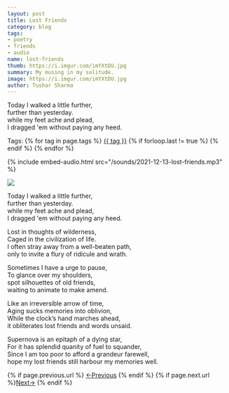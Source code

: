```yaml
---
layout: post
title: Lost Friends
category: blog
tags:
- poetry
- friends
- audio
name: lost-friends
thumb: https://i.imgur.com/imYXtDU.jpg
summary: My musing in my solitude.
image: https://i.imgur.com/imYXtDU.jpg
author: Tushar Sharma
---
```


Today I walked a little further, <br>
further than yesterday.<br>
while my feet ache and plead,<br>
I dragged 'em without paying any heed.<!-- truncate_here -->

<p>Tags: {% for tag in page.tags %} <a class="mytag" href="/tag/{{ tag }}" title="View posts tagged with &quot;{{ tag }}&quot;">{{ tag }}</a>  {% if forloop.last != true %} {% endif %} {% endfor %} </p>

{% include embed-audio.html src="/sounds/2021-12-13-lost-friends.mp3" %}<br>
<!--begin_of_post -->

<p>
 <img src="https://i.imgur.com/imYXtDU.jpg"  />
</p>

Today I walked a little further, <br>
further than yesterday.<br>
while my feet ache and plead,<br>
I dragged 'em without paying any heed.<br>

Lost in thoughts of wilderness,<br>
Caged in the civilization of life.<br>
I often stray away from a well-beaten path,<br>
only to invite a flury of ridicule and wrath.<br>

Sometimes I have a urge to pause, <br>
To glance over my shoulders, <br>
spot silhouettes of old friends,<br>
waiting to animate to make amend.<br>

Like an irreversible arrow of time,<br>
Aging sucks memories into oblivion,<br>
While the clock’s hand marches ahead, <br>
it obliterates lost friends and words unsaid.<br> 

Supernova is an epitaph of a dying star,<br>
For it has splendid quanity of fuel to squander,<br>
Since I am too poor to afford a grandeur farewell,<br>
hope my lost friends still harbour my memories well.<br>
<!--end_of_post -->

<nav class="pagination clear" style="padding-bottom:20px;">
{% if page.previous.url %} <a class="prev-item" href="{{page.previous.url}}" title="Previous Post: {{page.previous.title}}">&larr;Previous</a>   {% endif %}  {% if page.next.url %}<a class="next-item" href="{{page.next.url}}" title="Next Post: {{page.next.title}}">Next&rarr;</a>         {% endif %}
</nav>
